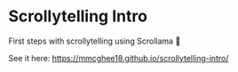 # Scrollytelling Intro

First steps with scrollytelling using Scrollama 🦙

See it here: https://mmcghee18.github.io/scrollytelling-intro/
